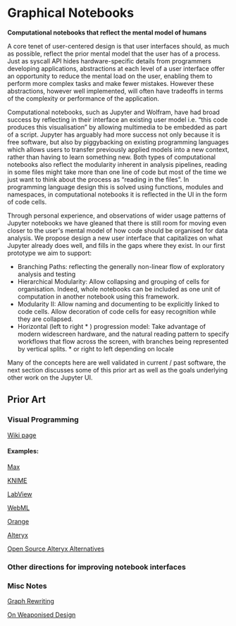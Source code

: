 ﻿# Graphical Notebooks
**Computational notebooks that reflect the mental model of humans**  

A core tenet of user-centered design is that user interfaces should, as much as possible, reflect the prior mental model that the user has of a process. Just as syscall API hides hardware-specific details from programmers developing applications, abstractions at each level of a user interface offer an opportunity to reduce the mental load on the user, enabling them to perform more complex tasks and make fewer mistakes. However these abstractions, however well implemented, will often have tradeoffs in terms of the complexity or performance of the application.

Computational notebooks, such as Jupyter and Wolfram, have had broad success by reflecting in their interface an existing user model i.e. “this code produces this visualisation” by allowing multimedia to be embedded as part of a script. Jupyter has arguably had more success not only because it is free software, but also by piggybacking on existing programming languages which allows users to transfer previously applied models into a new context, rather than having to learn something new. Both types of computational notebooks also reflect the modularity inherent in analysis pipelines, reading in some files might take more than one line of code but most of the time we just want to think about the process as “reading in the files”. In programming language design this is solved using functions, modules and namespaces, in computational notebooks it is reflected in the UI in the form of code cells.

Through personal experience, and observations of wider usage patterns of Jupyter notebooks we have gleaned that there is still room for moving even closer to the user's mental model of how code should be organised for data analysis. We propose design a new user interface that capitalizes on what Jupyter already does well, and fills in the gaps where they exist. In our first prototype we aim to support:
- Branching Paths: reflecting the generally non-linear flow of exploratory analysis and testing
- Hierarchical Modularity: Allow collapsing and grouping of cells for organisation. Indeed, whole notebooks can be included as one unit of computation in another notebook using this framework.
- Modularity II: Allow naming and documenting to be explicitly linked to code cells. Allow decoration of code cells for easy recognition while they are collapsed.
- Horizontal (left to right * ) progression model: Take advantage of modern widescreen hardware, and the natural reading pattern to specify workflows that flow across the screen, with branches being represented by vertical splits. * or right to left depending on locale

Many of the concepts here are well validated in current / past software, the next section discusses some of this prior art as well as the goals underlying other work on the Jupyter UI.

## Prior Art
### Visual Programming
[Wiki page](https://en.wikipedia.org/wiki/Visual_programming_language)


#### Examples:
[Max](https://en.wikipedia.org/wiki/Max_(software))

[KNIME](https://en.wikipedia.org/wiki/KNIME)

[LabView](https://en.wikipedia.org/wiki/LabVIEW)

[WebML](https://en.wikipedia.org/wiki/WebML)

[Orange](https://en.wikipedia.org/wiki/Orange_(software))

[Alteryx](https://pages.alteryx.com/Alteryx-Overview-Demo-ty.html?aliId=230367714)

[Open Source Alteryx Alternatives](https://www.reddit.com/r/Alteryx/comments/5tvp5i/opensource_alteryx_alternative/)


### Other directions for improving notebook interfaces


### Misc Notes
[Graph Rewriting](https://en.wikipedia.org/wiki/Graph_rewriting)

[On Weaponised Design](https://ourdataourselves.tacticaltech.org/posts/30-on-weaponised-design/)


